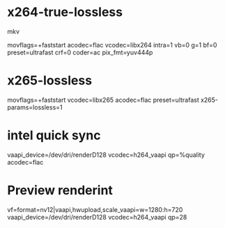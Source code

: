 # x264-true-lossless

mkv

movflags=+faststart acodec=flac vcodec=libx264 intra=1 vb=0 g=1 bf=0 preset=ultrafast crf=0 coder=ac pix_fmt=yuv444p

#  x265-lossless

movflags=+faststart vcodec=libx265 acodec=flac preset=ultrafast x265-params=lossless=1

# intel quick sync

vaapi_device=/dev/dri/renderD128 vcodec=h264_vaapi qp=%quality acodec=flac

# Preview renderint

vf=format=nv12|vaapi,hwupload,scale_vaapi=w=1280:h=720 vaapi_device=/dev/dri/renderD128 vcodec=h264_vaapi qp=28
